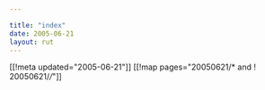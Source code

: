 ```yaml
---

title: "index"
date: 2005-06-21
layout: rut
---
```


[[!meta updated="2005-06-21"]]
[[!map pages="20050621/* and ! 20050621/*/*"]]
